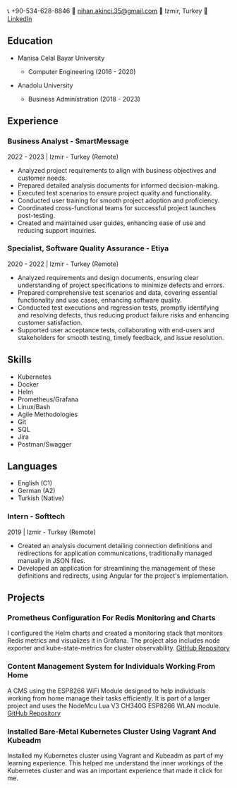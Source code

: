 📞 +90-534-628-8846 
📧 nihan.akinci.35@gmail.com
📍 Izmir, Turkey 
🔗 [LinkedIn](https://linkedin.com/in/nihanakinci)

## Education

- Manisa Celal Bayar University
  - Computer Engineering (2016 - 2020)
    
- Anadolu University
  - Business Administration (2018 - 2023)

## Experience

### Business Analyst - SmartMessage
2022 - 2023 | Izmir - Turkey (Remote)

- Analyzed project requirements to align with business objectives and customer needs.
- Prepared detailed analysis documents for informed decision-making.
- Executed test scenarios to ensure project quality and functionality.
- Conducted user training for smooth project adoption and proficiency.
- Coordinated cross-functional teams for successful project launches post-testing.
- Created and maintained user guides, enhancing ease of use and reducing support inquiries.

### Specialist, Software Quality Assurance - Etiya
2020 - 2022 | Izmir - Turkey (Remote)

- Analyzed requirements and design documents, ensuring clear understanding of project specifications to minimize defects and errors.
- Prepared comprehensive test scenarios and data, covering essential functionality and use cases, enhancing software quality.
- Conducted test executions and regression tests, promptly identifying and resolving defects, thus reducing product failure risks and enhancing customer satisfaction.
- Supported user acceptance tests, collaborating with end-users and stakeholders for smooth testing, timely feedback, and issue resolution.

## Skills

- Kubernetes
- Docker
- Helm
- Prometheus/Grafana
- Linux/Bash
- Agile Methodologies
- Git
- SQL
- Jira
- Postman/Swagger

## Languages

- English (C1)
- German (A2)
- Turkish (Native)

### Intern - Softtech
2019 | Izmir - Turkey (Remote)

- Created an analysis document detailing connection definitions and redirections for application communications, traditionally managed manually in JSON files.
- Developed an application for streamlining the management of these definitions and redirects, using Angular for the project's implementation.
    
## Projects
### Prometheus Configuration For Redis Monitoring and Charts
I configured the Helm charts and created a monitoring stack that monitors Redis metrics and visualizes it in Grafana. The project also includes node exporter and kube-state-metrics for cluster observability.
[GitHub Repository](https://github.com/naknc/K8s-Monitoring-Stack-with-Helm)

### Content Management System for Individuals Working From Home
A CMS using the ESP8266 WiFi Module designed to help individuals working from home manage their tasks efficiently. It is part of a larger project and uses the NodeMcu Lua V3 CH340G ESP8266 WLAN module.
[GitHub Repository](https://github.com/naknc/CMS-for-Individuals-Working-From-Home-Using-ESP8266)

### Installed Bare-Metal Kubernetes Cluster Using Vagrant And Kubeadm
Installed my Kubernetes cluster using Vagrant and Kubeadm as part of my learning experience. This helped me understand the inner workings of the Kubernetes cluster and was an important experience that made it click for me.
